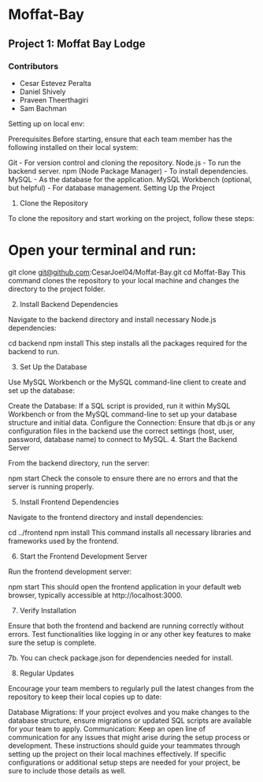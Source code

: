 # Moffat-Bay
## Project 1: Moffat Bay Lodge
### Contributors
- Cesar Estevez Peralta
- Daniel Shively
- Praveen Theerthagiri
- Sam Bachman


Setting up on local env:

Prerequisites
Before starting, ensure that each team member has the following installed on their local system:

Git - For version control and cloning the repository.
Node.js - To run the backend server.
npm (Node Package Manager) - To install dependencies.
MySQL - As the database for the application.
MySQL Workbench (optional, but helpful) - For database management.
Setting Up the Project
1. Clone the Repository

To clone the repository and start working on the project, follow these steps:

# Open your terminal and run:
git clone git@github.com:CesarJoel04/Moffat-Bay.git
cd Moffat-Bay
This command clones the repository to your local machine and changes the directory to the project folder.

2. Install Backend Dependencies

Navigate to the backend directory and install necessary Node.js dependencies:

cd backend
npm install
This step installs all the packages required for the backend to run.

3. Set Up the Database

Use MySQL Workbench or the MySQL command-line client to create and set up the database:

Create the Database: If a SQL script is provided, run it within MySQL Workbench or from the MySQL command-line to set up your database structure and initial data.
Configure the Connection: Ensure that db.js or any configuration files in the backend use the correct settings (host, user, password, database name) to connect to MySQL.
4. Start the Backend Server

From the backend directory, run the server:

npm start
Check the console to ensure there are no errors and that the server is running properly.

5. Install Frontend Dependencies

Navigate to the frontend directory and install dependencies:

cd ../frontend
npm install
This command installs all necessary libraries and frameworks used by the frontend.

6. Start the Frontend Development Server

Run the frontend development server:

npm start
This should open the frontend application in your default web browser, typically accessible at http://localhost:3000.

7. Verify Installation

Ensure that both the frontend and backend are running correctly without errors. Test functionalities like logging in or any other key features to make sure the setup is complete.

7b. You can check package.json for dependencies needed for install. 

8. Regular Updates

Encourage your team members to regularly pull the latest changes from the repository to keep their local copies up to date:

Database Migrations: If your project evolves and you make changes to the database structure, ensure migrations or updated SQL scripts are available for your team to apply.
Communication: Keep an open line of communication for any issues that might arise during the setup process or development.
These instructions should guide your teammates through setting up the project on their local machines effectively. If specific configurations or additional setup steps are needed for your project, be sure to include those details as well.
